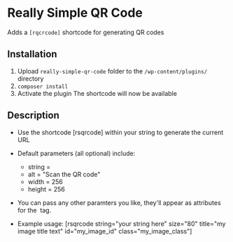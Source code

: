 # Really Simple QR Code

Adds a `[rqcrcode]` shortcode for generating QR codes

## Installation

1. Upload `really-simple-qr-code` folder to the `/wp-content/plugins/` directory
2. `composer install`
3. Activate the plugin
The shortcode will now be available

## Description

* Use the shortcode [rsqrcode] within your string to generate the current URL

* Default parameters (all optional) include:
  - string = <current URL>
  - alt = "Scan the QR code"
  - width = 256
  - height = 256
* You can pass any other paramters you like, they'll appear as attributes for the <img> tag.
* Example usage: [rsqrcode string="your string here" size="80" title="my image title text" id="my_image_id" class="my_image_class"]